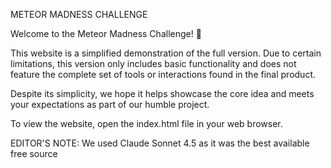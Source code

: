 METEOR MADNESS CHALLENGE

Welcome to the Meteor Madness Challenge! 🚀

This website is a simplified demonstration of the full version. Due to certain limitations, this version only includes basic functionality and does not feature the complete set of tools or interactions found in the final product.

Despite its simplicity, we hope it helps showcase the core idea and meets your expectations as part of our humble project.

To view the website, open the index.html file in your web browser.

EDITOR'S NOTE: We used Claude Sonnet 4.5 as it was the best available free source 
